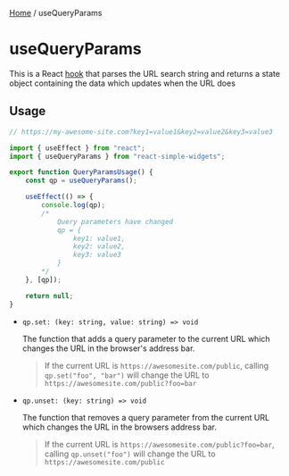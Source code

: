 [Home](../../../README.md) / useQueryParams

# useQueryParams

This is a React [hook](https://reactjs.org/docs/hooks-intro.html) that parses the URL search string and returns a state object containing the data which updates when the URL does

## Usage

```jsx
// https://my-awesome-site.com?key1=value1&key2=value2&key3=value3

import { useEffect } from "react";
import { useQueryParams } from "react-simple-widgets";

export function QueryParamsUsage() {
    const qp = useQueryParams();

    useEffect(() => {
        console.log(qp);
        /* 
        	Query parameters have changed
        	qp = { 
        		key1: value1, 
        		key2: value2, 
        		key3: value3 
        	}
        */
    }, [qp]);

    return null;
}
```

- `qp.set: (key: string, value: string) => void`

  The function that adds a query parameter to the current URL which changes the URL in the browser's address bar. 

  >If the current URL is `https://awesomesite.com/public`, calling `qp.set("foo", "bar")` will change the URL to `https://awesomesite.com/public?foo=bar`

- `qp.unset: (key: string) => void`

  The function that removes a query parameter from the current URL which changes the URL in the browsers address bar. 

  >If the current URL is `https://awesomesite.com/public?foo=bar`, calling `qp.unset("foo")` will change the URL to `https://awesomesite.com/public`
